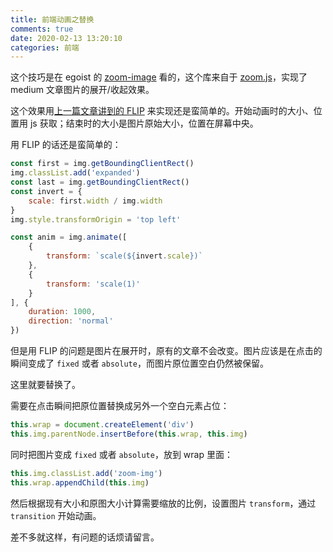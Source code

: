 ```yaml
---
title: 前端动画之替换
comments: true
date: 2020-02-13 13:20:10
categories: 前端
---
```

这个技巧是在 egoist 的 [zoom-image](https://github.com/egoist/zoom-image) 看的，这个库来自于 [zoom.js](https://github.com/fat/zoom.js)，实现了 medium 文章图片的展开/收起效果。

这个效果用[上一篇文章讲到的 FLIP](http://gaoryrt.com/2020/02-12-js-animation/#1%EF%BC%9AFLIP-%E5%8A%A8%E7%94%BB) 来实现还是蛮简单的。开始动画时的大小、位置用 js 获取；结束时的大小是图片原始大小，位置在屏幕中央。

用 FLIP 的话还是蛮简单的：
```js
const first = img.getBoundingClientRect()
img.classList.add('expanded')
const last = img.getBoundingClientRect()
const invert = {
    scale: first.width / img.width
}
img.style.transformOrigin = 'top left'

const anim = img.animate([
    {
        transform: `scale(${invert.scale})`
    },
    {
        transform: 'scale(1)'
    }
], {
    duration: 1000,
    direction: 'normal'
})
```

但是用 FLIP 的问题是图片在展开时，原有的文章不会改变。图片应该是在点击的瞬间变成了 `fixed` 或者 `absolute`，而图片原位置空白仍然被保留。

这里就要替换了。

需要在点击瞬间把原位置替换成另外一个空白元素占位：
```js
this.wrap = document.createElement('div')
this.img.parentNode.insertBefore(this.wrap, this.img)
```

同时把图片变成 `fixed` 或者 `absolute`，放到 wrap 里面：

```js
this.img.classList.add('zoom-img')
this.wrap.appendChild(this.img)
```

然后根据现有大小和原图大小计算需要缩放的比例，设置图片 `transform`，通过 `transition` 开始动画。

差不多就这样，有问题的话烦请留言。